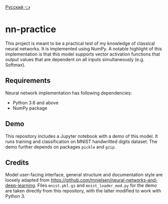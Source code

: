 [Русский 👈](./README_ru.md)
# nn-practice
This project is meant to be a practical test of my knowledge of classical neural networks. It is implemented using NumPy. A notable highlight of this implementation is that this model supports vector activation functions that output values that are dependent on all inputs simultaneously (e.g. Softmax).

## Requirements
Neural network implementation has following dependencies:
* Python 3.6 and above
* NumPy package

## Demo
This repository includes a Jupyter notebook with a demo of this model. It runs training and classification on MNIST handwritted digits dataset.
The demo further depends on packages `pickle` and `gzip`.

## Credits
Model user-facing interface, general structure and documentation style are loosely adapted from https://github.com/mnielsen/neural-networks-and-deep-learning. Files `mnist.pkl.gz` and `mnist_loader_mod.py` for the demo are taken directly from this repository, with the latter modified to work with Python 3.
